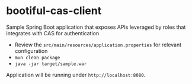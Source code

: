 # bootiful-cas-client

Sample Spring Boot application that exposes APIs leveraged by roles that integrates with CAS for authentication

- Review the `src/main/resources/application.properties` for relevant configuration
- `mvn clean package`
- `java -jar target/sample.war`

Application will be running under `http://localhost:8080`.
